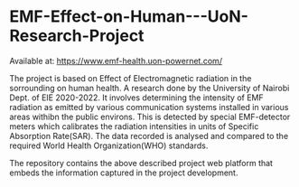 # EMF-Effect-on-Human---UoN-Research-Project

Available at: https://www.emf-health.uon-powernet.com/

The project is based on Effect of Electromagnetic radiation in the sorrounding on human health.
A research done by the University of Nairobi Dept. of EIE 2020-2022. It involves determining the intensity of EMF radiation
as emitted by various communication systems installed in various areas withibn the public environs. This is detected by special
EMF-detector meters which calibrates the radiation intensities in units of Specific Absorption Rate(SAR). The data recorded is 
analysed and compared to the required World Health Organization(WHO) standards.

The repository contains the above described project web platform that embeds the information captured in 
the project development.

